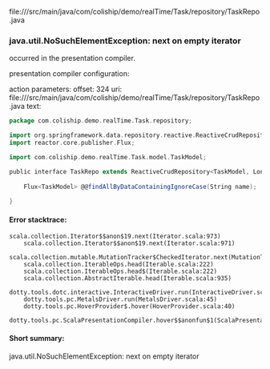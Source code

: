 file://<WORKSPACE>/src/main/java/com/coliship/demo/realTime/Task/repository/TaskRepo.java
### java.util.NoSuchElementException: next on empty iterator

occurred in the presentation compiler.

presentation compiler configuration:


action parameters:
offset: 324
uri: file://<WORKSPACE>/src/main/java/com/coliship/demo/realTime/Task/repository/TaskRepo.java
text:
```scala
package com.coliship.demo.realTime.Task.repository;

import org.springframework.data.repository.reactive.ReactiveCrudRepository;
import reactor.core.publisher.Flux;

import com.coliship.demo.realTime.Task.model.TaskModel;

public interface TaskRepo extends ReactiveCrudRepository<TaskModel, Long> {
    
    Flux<TaskModel> @@findAllByDataContainingIgnoreCase(String name);
    
}

```



#### Error stacktrace:

```
scala.collection.Iterator$$anon$19.next(Iterator.scala:973)
	scala.collection.Iterator$$anon$19.next(Iterator.scala:971)
	scala.collection.mutable.MutationTracker$CheckedIterator.next(MutationTracker.scala:76)
	scala.collection.IterableOps.head(Iterable.scala:222)
	scala.collection.IterableOps.head$(Iterable.scala:222)
	scala.collection.AbstractIterable.head(Iterable.scala:935)
	dotty.tools.dotc.interactive.InteractiveDriver.run(InteractiveDriver.scala:164)
	dotty.tools.pc.MetalsDriver.run(MetalsDriver.scala:45)
	dotty.tools.pc.HoverProvider$.hover(HoverProvider.scala:40)
	dotty.tools.pc.ScalaPresentationCompiler.hover$$anonfun$1(ScalaPresentationCompiler.scala:376)
```
#### Short summary: 

java.util.NoSuchElementException: next on empty iterator